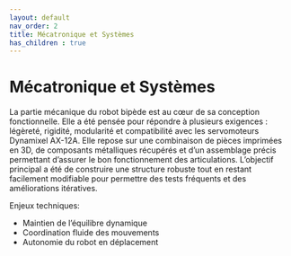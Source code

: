 ```yaml
---
layout: default
nav_order: 2
title: Mécatronique et Systèmes
has_children : true
---
```


# Mécatronique et Systèmes

La partie mécanique du robot bipède est au cœur de sa conception fonctionnelle. Elle a été pensée pour répondre à plusieurs exigences : légèreté, rigidité, modularité et compatibilité avec les servomoteurs Dynamixel AX-12A. Elle repose sur une combinaison de pièces imprimées en 3D, de composants métalliques récupérés et d’un assemblage précis permettant d’assurer le bon fonctionnement des articulations. L’objectif principal a été de construire une structure robuste tout en restant facilement modifiable pour permettre des tests fréquents et des améliorations itératives.


Enjeux techniques: 

- Maintien de l’équilibre dynamique
- Coordination fluide des mouvements
- Autonomie du robot en déplacement